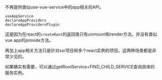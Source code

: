 不再提供类似use-vue-service中的app相关的API。
```
useAppService
declareAppProviders
declareAppProvidersPlugin
```

这是因为在react的`createRoot`的返回值只有unmount和render方法。并没有类似vue app的provide方法。

再加上app相关方法只是针对ssr项目和多个react实例的项目。这两种场景都是非常少见的。

如果确实有需要，可以通过getRootService+FIND_CHILD_SERVICE查询具体的服务实例。
